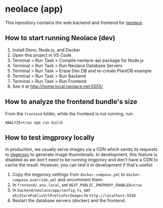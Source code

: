 # neolace (app)

This repository contains the web backend and frontend for [neolace](https://neolace.com).


## How to start running Neolace (dev)

1. Install Deno, Node.js, and Docker
1. Open this project in VS Code
1. Terminal > Run Task > Compile neolace-api package for Node.js
1. Terminal > Run Task > Run Neolace Database Servers
1. Terminal > Run Task > Erase Dev DB and re-create PlantDB example
1. Terminal > Run Task > Run Backend
1. Terminal > Run Task > Run Frontend
1. See it at http://home.local.neolace.net:5555/

## How to analyze the frontend bundle's size

From the `frontend` folder, while the frontend is not running, run:

    ANALYZE=true npm run build

## How to test imgproxy locally

In production, we usually serve images via a CDN which sends its requests to
[imgproxy](https://imgproxy.net/) to generate image thumnbnails. In development,
this feature is disabled as we don't need to be running imgproxy and don't have
a CDN to cache the result. However, you can test it in development if that's
useful:

1. Copy the imgproxy settings from `docker-compose.yml` to `docker-compose.override.yml` and uncomment them.
1. In `frontend/.env.local`, set `NEXT_PUBLIC_IMGPROXY_ENABLED=true`
1. In `backend/neolace/app/config.ts`, set `objStorePublicUrlPrefixForImages` to `http://localhost:5558`
1. Restart the database servers (docker) and the frontend.
